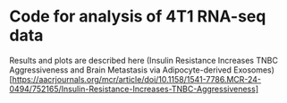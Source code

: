 # Code for analysis of 4T1 RNA-seq data

Results and plots are described here (Insulin Resistance Increases TNBC Aggressiveness and Brain Metastasis via Adipocyte-derived Exosomes)[https://aacrjournals.org/mcr/article/doi/10.1158/1541-7786.MCR-24-0494/752165/Insulin-Resistance-Increases-TNBC-Aggressiveness]
